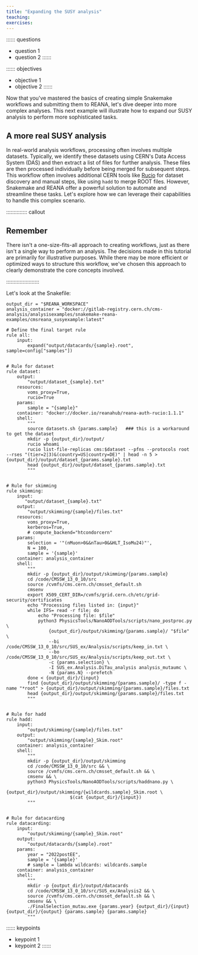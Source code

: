 ```yaml
---
title: "Expanding the SUSY analysis"
teaching:
exercises:
---
```


:::::: questions
 - question 1
 - question 2
::::::

:::::: objectives
 - objective 1
 - objective 2
::::::

Now that you've mastered the basics of creating simple Snakemake workflows and submitting them to REANA, let's dive deeper into more complex analyses. This next example will illustrate how to expand our SUSY analysis to perform more sophisticated tasks.

## A more real SUSY analysis

In real-world analysis workflows, processing often involves multiple datasets. Typically, we identify these datasets using CERN's Data Access System (DAS) and then extract a list of files for further analysis. These files are then processed individually before being merged for subsequent steps. This workflow often involves additional CERN tools like [Rucio](https://rucio.cern.ch/) for dataset discovery and manual steps, like using `hadd` to merge ROOT files. However, Snakemake and REANA offer a powerful solution to automate and streamline these tasks. Let's explore how we can leverage their capabilities to handle this complex scenario.

:::::::::::::: callout

## Remember

There isn't a one-size-fits-all approach to creating workflows, just as there isn't a single way to perform an analysis. The decisions made in this tutorial are primarily for illustrative purposes. While there may be more efficient or optimized ways to structure this workflow, we've chosen this approach to clearly demonstrate the core concepts involved.

::::::::::::::::::::::


Let's look at the Snakefile:

```
output_dir = "$REANA_WORKSPACE"
analysis_container = "docker://gitlab-registry.cern.ch/cms-analysis/analysisexamples/snakemake-reana-examples/cmsreana_susyexample:latest"

# Define the final target rule
rule all:
    input:
        expand("output/datacards/{sample}.root", sample=config["samples"])


# Rule for dataset
rule dataset:
    output:
        "output/dataset_{sample}.txt"
    resources:
        voms_proxy=True,
        rucio=True
    params:
        sample = "{sample}"
    container: "docker://docker.io/reanahub/reana-auth-rucio:1.1.1"
    shell:
        """
        source datasets.sh {params.sample}   ### this is a workaround to get the dataset
        mkdir -p {output_dir}/output/
        rucio whoami
        rucio list-file-replicas cms:$dataset --pfns --protocols root --rses "(tier=2|3)&(country=US|country=DE)" | head -n 5 > {output_dir}/output/dataset_{params.sample}.txt
        head {output_dir}/output/dataset_{params.sample}.txt
        """


# Rule for skimming
rule skimming:
    input: 
       "output/dataset_{sample}.txt"
    output:
        "output/skimming/{sample}/files.txt"  
    resources:
        voms_proxy=True,
        kerberos=True,
        # compute_backend="htcondorcern"
    params:
        selection = '"(nMuon>0&&nTau>0&&HLT_IsoMu24)"',
        N = 100,
        sample = '{sample}'
    container: analysis_container
    shell:
        """
        mkdir -p {output_dir}/output/skimming/{params.sample}
        cd /code/CMSSW_13_0_10/src 
        source /cvmfs/cms.cern.ch/cmsset_default.sh
        cmsenv
        export X509_CERT_DIR=/cvmfs/grid.cern.ch/etc/grid-security/certificates
        echo "Processing files listed in: {input}"
        while IFS= read -r file; do
            echo "Processing file: $file"
            python3 PhysicsTools/NanoAODTools/scripts/nano_postproc.py \
                {output_dir}/output/skimming/{params.sample}/ "$file" \
                --bi /code/CMSSW_13_0_10/src/SUS_ex/Analysis/scripts/keep_in.txt \
                --bo /code/CMSSW_13_0_10/src/SUS_ex/Analysis/scripts/keep_out.txt \
                -c {params.selection} \
                -I SUS_ex.Analysis.DiTau_analysis analysis_mutaumc \
                -N {params.N} --prefetch
        done < {output_dir}/{input}
        find {output_dir}/output/skimming/{params.sample}/ -type f -name "*root" > {output_dir}/output/skimming/{params.sample}/files.txt
        head {output_dir}/output/skimming/{params.sample}/files.txt
        """


# Rule for hadd 
rule hadd:
    input:
        "output/skimming/{sample}/files.txt"
    output:
        "output/skimming/{sample}_Skim.root"
    container: analysis_container
    shell:
        """
        mkdir -p {output_dir}/output/skimming
        cd /code/CMSSW_13_0_10/src && \
        source /cvmfs/cms.cern.ch/cmsset_default.sh && \
        cmsenv && \
        python3 PhysicsTools/NanoAODTools/scripts/haddnano.py \
                        {output_dir}/output/skimming/{wildcards.sample}_Skim.root \
                        $(cat {output_dir}/{input})
        """


# Rule for datacarding
rule datacarding:
    input:
        "output/skimming/{sample}_Skim.root"
    output:
        "output/datacards/{sample}.root"
    params:
        year = "2022postEE",
        sample = '{sample}'
        # sample = lambda wildcards: wildcards.sample
    container: analysis_container
    shell:
        """
        mkdir -p {output_dir}/output/datacards
        cd /code/CMSSW_13_0_10/src/SUS_ex/Analysis2 && \
        source /cvmfs/cms.cern.ch/cmsset_default.sh && \
        cmsenv && \
        ./FinalSelection_mutau.exe {params.year} {output_dir}/{input} {output_dir}/{output} {params.sample} {params.sample}
        """
```






:::::: keypoints
 - keypoint 1
 - keypoint 2
::::::